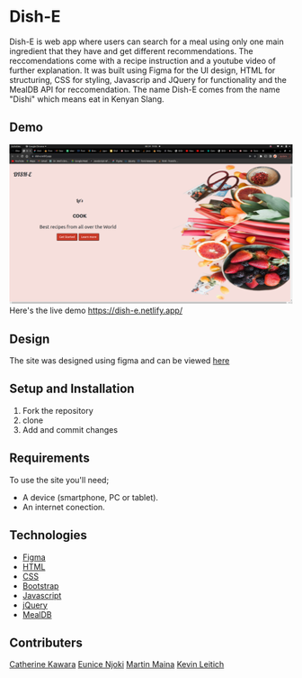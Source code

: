 # Dish-E
Dish-E is web app where users can search for a meal using only one main ingredient that they have and get different recommendations. The reccomendations come with a recipe instruction and a youtube video of further explanation. It was built using Figma for the UI design, HTML for structuring, CSS for styling, Javascrip and JQuery for functionality and the MealDB API for reccomendation.
The name Dish-E comes from the name "Dishi" which means eat in Kenyan Slang.


## Demo
![home screenshot](https://github.com/CKawara/Dish-E/blob/master/assets/Screenshot%20from%202022-03-24%2019-05-52.png)
Here's the live demo https://dish-e.netlify.app/


## Design
The site was designed using figma and can be viewed [here](https://www.figma.com/file/zIG5fdu028H86nJbUBDyJ0/Dish-E?node-id=0%3A1)


## Setup and Installation
1. Fork the repository
2. clone 
3. Add and commit changes


## Requirements
To use the site you'll need;
- A device (smartphone, PC or tablet).
- An internet conection.


## Technologies
- [Figma](https://www.figma.com/)
- [HTML](https://www.w3schools.com/html/)
- [CSS](https://www.w3schools.com/css/) 
- [Bootstrap](https://getbootstrap.com/) 
- [Javascript](https://www.w3schools.com/js/)
- [jQuery](https://jquery.com/)
- [MealDB](https://www.themealdb.com/api.php)


## Contributers
[Catherine Kawara](https://github.com/CKawara/)
[Eunice Njoki](https://github.com/Njokinuthia)
[Martin Maina](https://github.com/Martin023)
[Kevin Leitich](https://github.com/kLeitich)
